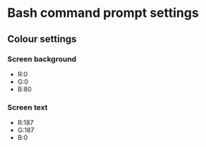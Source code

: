 # Bash command prompt settings

## Colour settings
### Screen background
- R:0 
- G:0
- B:80

### Screen text
- R:187
- G:187
- B:0
